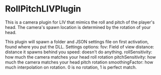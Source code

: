 # RollPitchLIVPlugin

This is a camera plugin for LIV that mimics the roll and pitch of the player's head.
The camera's spawn location is determined by the rotation of your head.

This plugin will spawn a folder and JSON settings file on first activation, found where you put the DLL.
Settings options:
fov: Field of view
distance: distance it spawns behind you
speed: doesn't do anything.
rollSensitivity: how much the camera matches your head roll rotation
pitchSensitivity: how much the camera matches your head pitch rotation
smoothingFactor: how much interpolation on rotation. 0 is no rotation, 1 is perfect match.
